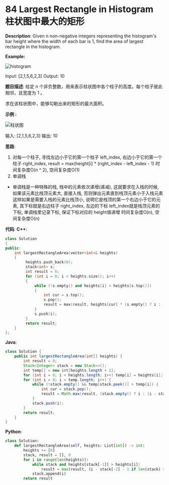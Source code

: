 # 84 Largest Rectangle in Histogram 柱状图中最大的矩形

__Description__:
Given n non-negative integers representing the histogram's bar height where the width of each bar is 1, find the area of largest rectangle in the histogram.

__Example:__

![histogram](https://assets.leetcode.com/uploads/2021/01/04/histogram.jpg)

Input: [2,1,5,6,2,3]
Output: 10

__题目描述__:
给定 n 个非负整数，用来表示柱状图中各个柱子的高度。每个柱子彼此相邻，且宽度为 1 。

求在该柱状图中，能够勾勒出来的矩形的最大面积。

__示例 :__

![柱状图](https://assets.leetcode.com/uploads/2021/01/04/histogram.jpg)

输入: [2,1,5,6,2,3]
输出: 10

__思路__:

1. 对每一个柱子, 寻找左边小于它的第一个柱子 left_index, 右边小于它的第一个柱子 right_index, result = max(height[i] \* (right_index - left_index - 1)
时间复杂度O(n ^ 2), 空间复杂度O(1)
2. 单调栈

- 单调栈是一种特殊的栈, 栈中的元素依次递增(递减), 这就要求在入栈的时候, 如果该元素比栈顶元素大, 直接入栈, 否则弹出元素直到栈顶元素小于入栈元素
这样如果是需要入栈的元素比栈顶小, 说明它是栈顶的第一个右边小于它的元素, 其下标就是右边柱子 right_index, 左边的下标 left_index就是栈顶元素的下标, 单调栈里记录下标, 保证下标对应的 height值递增
时间复杂度O(n), 空间复杂度O(n)

__代码__:
__C++__:

```C++
class Solution 
{
public:
    int largestRectangleArea(vector<int>& heights) 
    {
         heights.push_back(0);
         stack<int> s;
         int result = 0;
         for (int i = 0; i < heights.size(); i++)
         {
             while (!s.empty() and heights[i] < heights[s.top()])
             {
                 int cur = s.top();
                 s.pop();
                 result = max(result, heights[cur] * (s.empty() ? i : (i - s.top() - 1)));
             }
             s.push(i);
         }
         return result;
    }
};
```

__Java__:

```Java
class Solution {
    public int largestRectangleArea(int[] heights) {
        int result = 0;
        Stack<Integer> stack = new Stack<>();
        int temp[] = new int[heights.length + 1];
        for (int i = 0; i < heights.length; i++) temp[i] = heights[i];
        for (int i = 0; i < temp.length; i++) {
            while (!stack.empty() && temp[stack.peek()] > temp[i]) {
                int cur = stack.pop();
                result = Math.max(result, (stack.empty() ? i : (i - stack.peek() - 1)) * temp[cur]);
            }
            stack.push(i);
        }
        return result;
    }
}
```

__Python__:

```Python
class Solution:
    def largestRectangleArea(self, heights: List[int]) -> int:
        heights += [0]
        stack, result = [], 0
        for i in range(len(heights)):
            while stack and heights[stack[-1]] > heights[i]:
                result = max(result, (i - stack[-2] - 1 if len(stack) > 1 else i) * heights[stack.pop()])
            stack.append(i)
        return result
```
